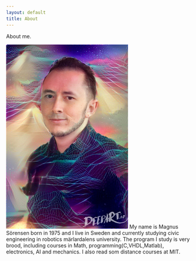 ```yaml
---
layout: default
title: About
---
```


About me.

<img src="/images/me.png" class="right" />
My name is Magnus Sörensen born in 1975 and I live in Sweden and currently studying civic engineering in robotics märlardalens university. The program I study is very brood, including courses in Math, programming(C,VHDL,Matlab), electronics, AI and mechanics. I also read som distance courses at MIT.
